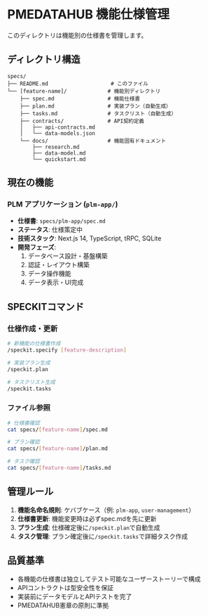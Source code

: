 # PMEDATAHUB 機能仕様管理

このディレクトリは機能別の仕様書を管理します。

## ディレクトリ構造

```
specs/
├── README.md                    # このファイル
└── [feature-name]/             # 機能別ディレクトリ
    ├── spec.md                 # 機能仕様書
    ├── plan.md                 # 実装プラン（自動生成）
    ├── tasks.md                # タスクリスト（自動生成）
    ├── contracts/              # API契約定義
    │   ├── api-contracts.md
    │   └── data-models.json
    └── docs/                   # 機能固有ドキュメント
        ├── research.md
        ├── data-model.md
        └── quickstart.md
```

## 現在の機能

### PLM アプリケーション (`plm-app/`)
- **仕様書**: `specs/plm-app/spec.md`
- **ステータス**: 仕様策定中
- **技術スタック**: Next.js 14, TypeScript, tRPC, SQLite
- **開発フェーズ**:
  1. データベース設計・基盤構築
  2. 認証・レイアウト構築
  3. データ操作機能
  4. データ表示・UI完成

## SPECKITコマンド

### 仕様作成・更新
```bash
# 新機能の仕様書作成
/speckit.specify [feature-description]

# 実装プラン生成
/speckit.plan

# タスクリスト生成
/speckit.tasks
```

### ファイル参照
```bash
# 仕様書確認
cat specs/[feature-name]/spec.md

# プラン確認
cat specs/[feature-name]/plan.md

# タスク確認
cat specs/[feature-name]/tasks.md
```

## 管理ルール

1. **機能名命名規則**: ケバブケース（例: `plm-app`, `user-management`）
2. **仕様書更新**: 機能変更時は必ずspec.mdを先に更新
3. **プラン生成**: 仕様確定後に`/speckit.plan`で自動生成
4. **タスク管理**: プラン確定後に`/speckit.tasks`で詳細タスク作成

## 品質基準

- 各機能の仕様書は独立してテスト可能なユーザーストーリーで構成
- APIコントラクトは型安全性を保証
- 実装前にデータモデルとAPIテストを完了
- PMEDATAHUB憲章の原則に準拠